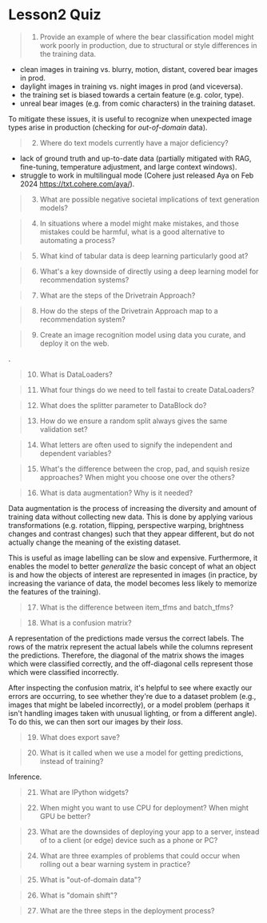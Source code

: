 # Lesson2 Quiz

> 1) Provide an example of where the bear classification model might work poorly in production, due to structural or style differences in the training data.

- clean images in training vs. blurry, motion, distant, covered bear images in prod.
- daylight images in training vs. night images in prod (and viceversa).
- the training set is biased towards a certain feature (e.g. color, type).
- unreal bear images (e.g. from comic characters) in the training dataset.

To mitigate these issues, it is useful to recognize when unexpected image types arise in production (checking for *out-of-domain* data).

> 2) Where do text models currently have a major deficiency?

- lack of ground truth and up-to-date data (partially mitigated with RAG, fine-tuning, temperature adjustment, and large context windows).
- struggle to work in multilingual mode (Cohere just released Aya on Feb 2024 https://txt.cohere.com/aya/).

> 3) What are possible negative societal implications of text generation models?

> 4) In situations where a model might make mistakes, and those mistakes could be harmful, what is a good alternative to automating a process?

> 5) What kind of tabular data is deep learning particularly good at?

> 6) What's a key downside of directly using a deep learning model for recommendation systems?

> 7) What are the steps of the Drivetrain Approach?

> 8) How do the steps of the Drivetrain Approach map to a recommendation system?

> 9) Create an image recognition model using data you curate, and deploy it on the web.

[]().

> 10) What is DataLoaders?

> 11) What four things do we need to tell fastai to create DataLoaders?

> 12) What does the splitter parameter to DataBlock do?

> 13) How do we ensure a random split always gives the same validation set?

> 14) What letters are often used to signify the independent and dependent variables?

> 15) What's the difference between the crop, pad, and squish resize approaches? 
When might you choose one over the others?

> 16) What is data augmentation? Why is it needed?

Data augmentation is the process of increasing the diversity and amount of training data without collecting new data. This is done by applying various transformations (e.g. rotation, flipping, perspective warping, brightness changes and contrast changes) such that they appear different, but do not actually change the meaning of the existing dataset. 

This is useful as image labelling can be slow and expensive. Furthermore, it enables the model to better *generalize* the basic concept of what an object is and how the objects of interest are represented in images (in practice, by increasing the variance of  data, the model becomes less likely to memorize the features of the training).

> 17) What is the difference between item_tfms and batch_tfms?

> 18) What is a confusion matrix?

A representation of the predictions made versus the correct labels. The rows of the matrix represent the actual labels while the columns represent the predictions. Therefore, the diagonal of the matrix shows the images which were classified correctly, and the off-diagonal cells represent those which were classified incorrectly.

After inspecting the confusion matrix, it's helpful to see where exactly our errors are occurring, to see whether they're due to a dataset problem (e.g., images that might be labeled incorrectly), or a model problem (perhaps it isn't handling images taken with unusual lighting, or from a different angle). To do this, we can then sort our images by their *loss*.

> 19) What does export save?

> 20) What is it called when we use a model for getting predictions, instead of training?

Inference.

> 21) What are IPython widgets?

> 22) When might you want to use CPU for deployment? When might GPU be better?

> 23) What are the downsides of deploying your app to a server, instead of to a 
client (or edge) device such as a phone or PC?

> 24) What are three examples of problems that could occur when rolling out a bear 
warning system in practice?

> 25) What is "out-of-domain data"?

> 26) What is "domain shift"?

> 27) What are the three steps in the deployment process?